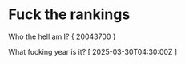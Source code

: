 # Fuck the rankings

Who the hell am I?
{ 20043700 }

What fucking year is it?
[ 2025-03-30T04:30:00Z ]
